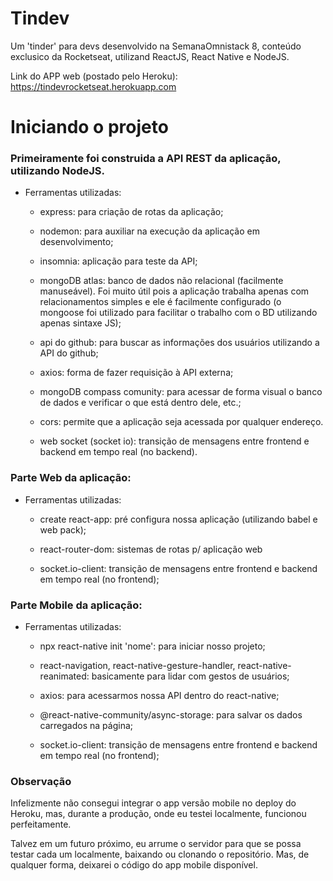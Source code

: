 # Tindev

Um 'tinder' para devs desenvolvido na SemanaOmnistack 8, conteúdo exclusico da Rocketseat, utilizand ReactJS, React Native e NodeJS.

Link do APP web (postado pelo Heroku): https://tindevrocketseat.herokuapp.com

# Iniciando o projeto

### Primeiramente foi construida a API REST da aplicação, utilizando NodeJS.

- Ferramentas utilizadas:

  - express: para criação de rotas da aplicação;

  - nodemon: para auxiliar na execução da aplicação em desenvolvimento;

  - insomnia: aplicação para teste da API;

  - mongoDB atlas: banco de dados não relacional (facilmente manuseável). Foi muito útil pois a aplicação trabalha apenas com relacionamentos simples e ele é facilmente configurado (o mongoose foi utilizado para facilitar o trabalho com o BD utilizando apenas sintaxe JS);

  - api do github: para buscar as informações dos usuários utilizando a API do github;

  - axios: forma de fazer requisição à API externa;

  - mongoDB compass comunity: para acessar de forma visual o banco de dados e verificar o que está dentro dele, etc.;

  - cors: permite que a aplicação seja acessada por qualquer endereço.

  - web socket (socket io): transição de mensagens entre frontend e backend em tempo real (no backend).

### Parte Web da aplicação:

- Ferramentas utilizadas:

  - create react-app: pré configura nossa aplicação (utilizando babel e web pack);

  - react-router-dom: sistemas de rotas p/ aplicação web

  - socket.io-client: transição de mensagens entre frontend e backend em tempo real (no frontend);

### Parte Mobile da aplicação:

- Ferramentas utilizadas:

  - npx react-native init 'nome': para iniciar nosso projeto;

  - react-navigation, react-native-gesture-handler, react-native-reanimated: basicamente para lidar com gestos de usuários;

  - axios: para acessarmos nossa API dentro do react-native;

  - @react-native-community/async-storage: para salvar os dados carregados na página;

  - socket.io-client: transição de mensagens entre frontend e backend em tempo real (no frontend);
  
### Observação

Infelizmente não consegui integrar o app versão mobile no deploy do Heroku, mas, durante a produção, onde eu testei localmente, funcionou perfeitamente.

Talvez em um futuro próximo, eu arrume o servidor para que se possa testar cada um localmente, baixando ou clonando o repositório. Mas, de qualquer forma, deixarei o código do app mobile disponível.
